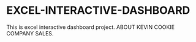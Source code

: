 # EXCEL-INTERACTIVE-DASHBOARD
This is excel interactive dashboard project.
ABOUT KEVIN COOKIE COMPANY SALES.
